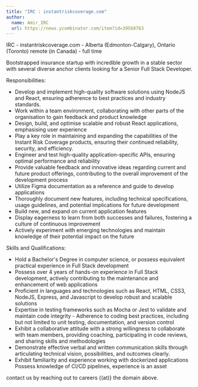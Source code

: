 ```yaml
---
title: "IRC : instantriskcoverage.com"
author:
  name: Amir_IRC
  url: https://news.ycombinator.com/item?id=39568763
---
```

IRC - instantriskcoverage.com - Alberta (Edmonton-Calgary), Ontario (Toronto) remote (in Canada) - full time

Bootstrapped insurance startup with incredible growth in a stable sector with several diverse anchor clients looking for a Senior Full Stack Developer.

Responsibilities:
- Develop and implement high-quality software solutions using NodeJS and React, ensuring adherence to best practices and industry standards.
- Work within a team environment, collaborating with other parts of the organisation to gain feedback and product knowledge
- Design, build, and optimise scalable and robust React applications, emphasising user experience
- Play a key role in maintaining and expanding the capabilities of the Instant Risk Coverage products, ensuring their continued reliability, security, and efficiency.
- Engineer and test high-quality application-specific APIs, ensuring optimal performance and reliability
- Provide valuable feedback and innovative ideas regarding current and future product offerings, contributing to the overall improvement of the development process
- Utilize Figma documentation as a reference and guide to develop applications
- Thoroughly document new features, including technical specifications, usage guidelines, and potential implications for future development
- Build new, and expand on current application features
- Display eagerness to learn from both successes and failures, fostering a culture of continuous improvement
- Actively experiment with emerging technologies and maintain knowledge of their potential impact on the future

Skills and Qualifications:
- Hold a Bachelor&#x27;s Degree in computer science, or possess equivalent practical experience in Full Stack development
- Possess over 4 years of hands-on experience in Full Stack development, actively contributing to the maintenance and enhancement of web applications
- Proficient in languages and technologies such as React, HTML, CSS3, NodeJS, Express, and Javascript to develop robust and scalable solutions
- Expertise in testing frameworks such as Mocha or Jest to validate and maintain code integrity - Adherence to coding best practices, including but not limited to unit testing, documentation, and version control
- Exhibit a collaborative attitude with a strong willingness to collaborate with team members, providing coaching, participating in code reviews, and sharing skills and methodologies
- Demonstrate effective verbal and written communication skills through articulating technical vision, possibilities, and outcomes clearly.
- Exhibit familiarity and experience working with dockerized applications Possess knowledge of CI&#x2F;CD pipelines, experience is an asset

contact us by reaching out to careers {(at)} the domain above.
